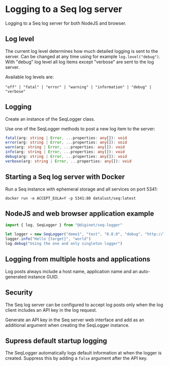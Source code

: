 # Logging to a Seq log server

Logging to a Seq log server for both NodeJS and browser.

## Log level

The current log level determines how much detailed logging is sent to the server. Can be changed at any time using for example `log.level("debug")`. With "debug" log level all log items except "verbose" are sent to the log server.

Available log levels are:

​	`"off" | "fatal" | "error" | "warning" | "information" | "debug" | "verbose"`

## Logging

Create an instance of the SeqLogger class.

Use one of the SeqLogger methods to post a new log item to the server:

```typescript
fatal(arg: string | Error, ...properties: any[]): void
error(arg: string | Error, ...properties: any[]): void
warn(arg: string | Error, ...properties: any[]): void
info(arg: string | Error, ...properties: any[]): void
debug(arg: string | Error, ...properties: any[]): void
verbose(arg: string | Error, ...properties: any[]): void 
```

## Starting a Seq log server with Docker

Run a Seq instance with ephemeral storage and all services on port 5341:

`docker run -e ACCEPT_EULA=Y -p 5341:80 datalust/seq:latest`

## NodeJS and web browser application example

```typescript
import { log, SeqLogger } from "@diginet/seq-logger"

let logger = new SeqLogger("demo1", "test", "0.0.0", "debug", "http://localhost:5341")
logger.info("Hello {target}", "world")
log.debug("Using the one and only singleton logger")
```

## Logging from multiple hosts and applications

Log posts always include a host name, application name and an auto-generated instance GUID.

## Security

The Seq log server can be configured to accept log posts only when the log client includes an API key in the log request.

Generate an API key in the Seq server web interface and add as an additional argument when creating the SeqLogger instance.

## Supress default startup logging

The SeqLogger automatically logs default information at when the logger is created. Suppress this by adding a `false` argument after the API key.

